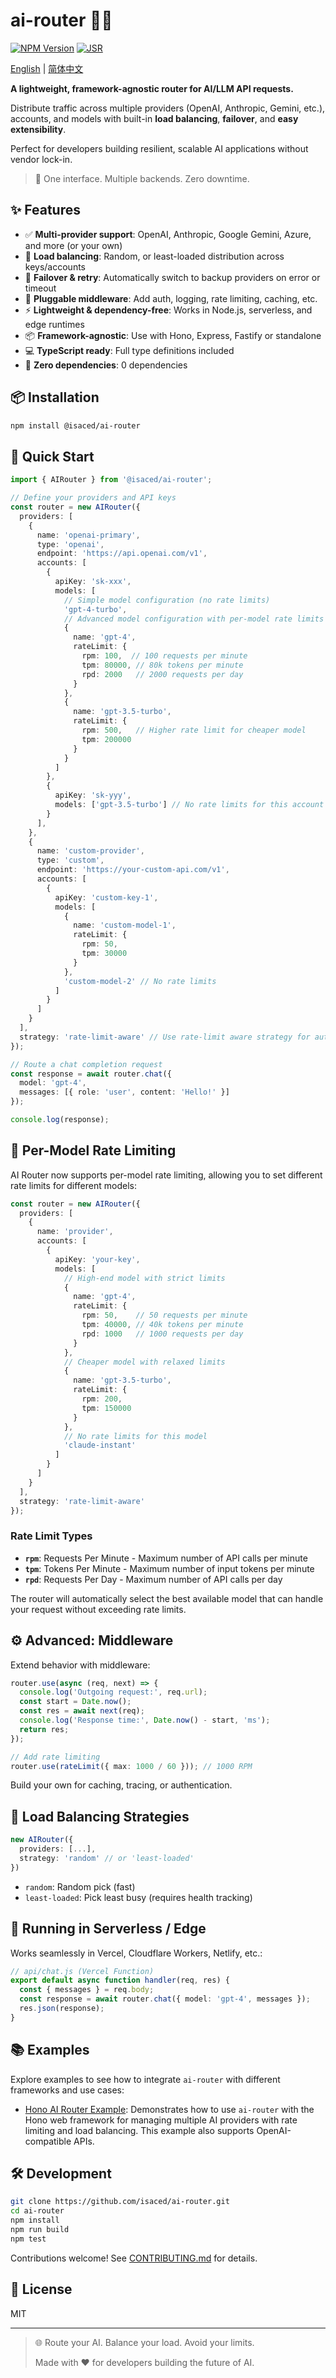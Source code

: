 # ai-router 🤖🔄

[![NPM Version](https://img.shields.io/npm/v/%40isaced%2Fai-router)](https://www.npmjs.com/package/@isaced/ai-router) [![JSR](https://jsr.io/badges/@isaced/ai-router)](https://jsr.io/@isaced/ai-router)

[English](README.md) | [简体中文](README.zh-CN.md)

**A lightweight, framework-agnostic router for AI/LLM API requests.**

Distribute traffic across multiple providers (OpenAI, Anthropic, Gemini, etc.), accounts, and models with built-in **load balancing**, **failover**, and **easy extensibility**.

Perfect for developers building resilient, scalable AI applications without vendor lock-in.

> 🚀 One interface. Multiple backends. Zero downtime.

## ✨ Features

- ✅ **Multi-provider support**: OpenAI, Anthropic, Google Gemini, Azure, and more (or your own)
- 🔁 **Load balancing**: Random, or least-loaded distribution across keys/accounts
- 🛟 **Failover & retry**: Automatically switch to backup providers on error or timeout
- 🧩 **Pluggable middleware**: Add auth, logging, rate limiting, caching, etc.
- ⚡ **Lightweight & dependency-free**: Works in Node.js, serverless, and edge runtimes
- 📦 **Framework-agnostic**: Use with Hono, Express, Fastify or standalone
- 💻 **TypeScript ready**: Full type definitions included
- 🔄 **Zero dependencies**: 0 dependencies

## 📦 Installation

```bash
npm install @isaced/ai-router
```

## 🚀 Quick Start

```ts
import { AIRouter } from '@isaced/ai-router';

// Define your providers and API keys
const router = new AIRouter({
  providers: [
    {
      name: 'openai-primary',
      type: 'openai',
      endpoint: 'https://api.openai.com/v1',
      accounts: [
        {
          apiKey: 'sk-xxx',
          models: [
            // Simple model configuration (no rate limits)
            'gpt-4-turbo',
            // Advanced model configuration with per-model rate limits
            {
              name: 'gpt-4',
              rateLimit: {
                rpm: 100,  // 100 requests per minute
                tpm: 80000, // 80k tokens per minute
                rpd: 2000   // 2000 requests per day
              }
            },
            {
              name: 'gpt-3.5-turbo',
              rateLimit: {
                rpm: 500,   // Higher rate limit for cheaper model
                tpm: 200000
              }
            }
          ]
        },
        {
          apiKey: 'sk-yyy',
          models: ['gpt-3.5-turbo'] // No rate limits for this account
        }
      ],
    },
    {
      name: 'custom-provider',
      type: 'custom',
      endpoint: 'https://your-custom-api.com/v1',
      accounts: [
        {
          apiKey: 'custom-key-1',
          models: [
            {
              name: 'custom-model-1',
              rateLimit: {
                rpm: 50,
                tpm: 30000
              }
            },
            'custom-model-2' // No rate limits
          ]
        }
      ]
    }
  ],
  strategy: 'rate-limit-aware' // Use rate-limit aware strategy for automatic load balancing
});

// Route a chat completion request
const response = await router.chat({
  model: 'gpt-4',
  messages: [{ role: 'user', content: 'Hello!' }]
});

console.log(response);
```

## 🎯 Per-Model Rate Limiting

AI Router now supports per-model rate limiting, allowing you to set different rate limits for different models:

```ts
const router = new AIRouter({
  providers: [
    {
      name: 'provider',
      accounts: [
        {
          apiKey: 'your-key',
          models: [
            // High-end model with strict limits
            {
              name: 'gpt-4',
              rateLimit: {
                rpm: 50,    // 50 requests per minute
                tpm: 40000, // 40k tokens per minute
                rpd: 1000   // 1000 requests per day
              }
            },
            // Cheaper model with relaxed limits
            {
              name: 'gpt-3.5-turbo',
              rateLimit: {
                rpm: 200,
                tpm: 150000
              }
            },
            // No rate limits for this model
            'claude-instant'
          ]
        }
      ]
    }
  ],
  strategy: 'rate-limit-aware'
});
```

### Rate Limit Types

- **`rpm`**: Requests Per Minute - Maximum number of API calls per minute
- **`tpm`**: Tokens Per Minute - Maximum number of input tokens per minute  
- **`rpd`**: Requests Per Day - Maximum number of API calls per day

The router will automatically select the best available model that can handle your request without exceeding rate limits.

## ⚙️ Advanced: Middleware

Extend behavior with middleware:

```ts
router.use(async (req, next) => {
  console.log('Outgoing request:', req.url);
  const start = Date.now();
  const res = await next(req);
  console.log('Response time:', Date.now() - start, 'ms');
  return res;
});

// Add rate limiting
router.use(rateLimit({ max: 1000 / 60 })); // 1000 RPM
```

Build your own for caching, tracing, or authentication.

## 🔁 Load Balancing Strategies

```ts
new AIRouter({
  providers: [...],
  strategy: 'random' // or 'least-loaded'
})
```

- `random`: Random pick (fast)
- `least-loaded`: Pick least busy (requires health tracking)

## 🧪 Running in Serverless / Edge

Works seamlessly in Vercel, Cloudflare Workers, Netlify, etc.:

```ts
// api/chat.js (Vercel Function)
export default async function handler(req, res) {
  const { messages } = req.body;
  const response = await router.chat({ model: 'gpt-4', messages });
  res.json(response);
}
```

## 📚 Examples

Explore examples to see how to integrate `ai-router` with different frameworks and use cases:

- [Hono AI Router Example](./examples/hono-ai-router/): Demonstrates how to use `ai-router` with the Hono web framework for managing multiple AI providers with rate limiting and load balancing. This example also supports OpenAI-compatible APIs.

## 🛠️ Development

```bash
git clone https://github.com/isaced/ai-router.git
cd ai-router
npm install
npm run build
npm test
```

Contributions welcome! See [CONTRIBUTING.md](CONTRIBUTING.md) for details.


## 📄 License

MIT

---

> 🌐 Route your AI. Balance your load. Avoid your limits.
>
> Made with ❤️ for developers building the future of AI.
